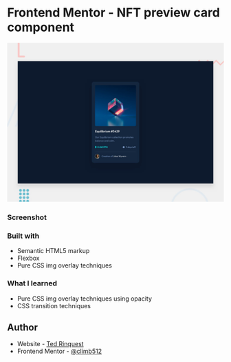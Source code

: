# Frontend Mentor - NFT preview card component

![Design preview for the NFT preview card component coding challenge](./design/desktop-preview.jpg)

### Screenshot



### Built with

- Semantic HTML5 markup
- Flexbox
- Pure CSS img overlay techniques

### What I learned

- Pure CSS img overlay techniques using opacity
- CSS transition techniques

## Author

- Website - [Ted Rinquest](https://cnxwebdesign.com/)
- Frontend Mentor - [@climb512](https://www.frontendmentor.io/profile/climb512)